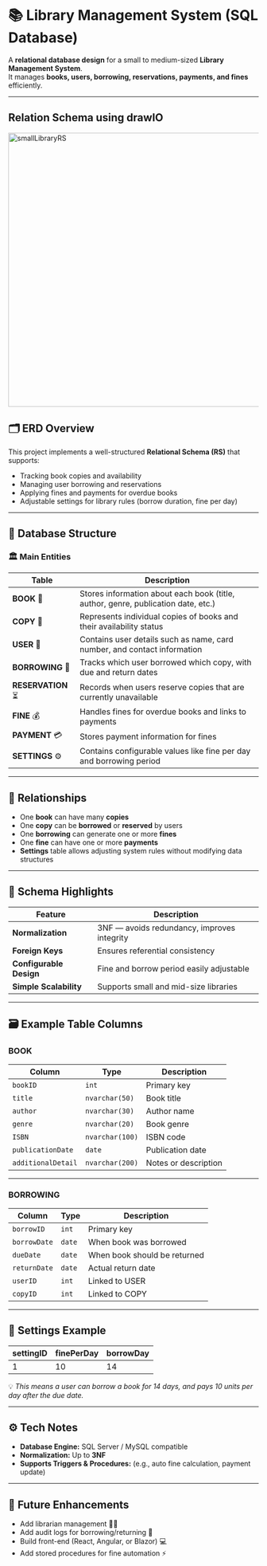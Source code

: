 # 📚 Library Management System (SQL Database)

A **relational database design** for a small to medium-sized **Library Management System**.  
It manages **books, users, borrowing, reservations, payments, and fines** efficiently.

---
## Relation Schema using drawIO
<img width="766" height="550" alt="smallLibraryRS" src="https://github.com/user-attachments/assets/245826e8-39f9-4d1c-a884-45ee8ad56218" />


## 🗂️ ERD Overview

This project implements a well-structured **Relational Schema (RS)** that supports:
- Tracking book copies and availability
- Managing user borrowing and reservations
- Applying fines and payments for overdue books
- Adjustable settings for library rules (borrow duration, fine per day)

---

## 🧩 Database Structure

### 🏛️ Main Entities

| Table | Description |
|--------|--------------|
| **BOOK** 📘 | Stores information about each book (title, author, genre, publication date, etc.) |
| **COPY** 🔖 | Represents individual copies of books and their availability status |
| **USER** 👤 | Contains user details such as name, card number, and contact information |
| **BORROWING** 📅 | Tracks which user borrowed which copy, with due and return dates |
| **RESERVATION** ⏳ | Records when users reserve copies that are currently unavailable |
| **FINE** 💰 | Handles fines for overdue books and links to payments |
| **PAYMENT** 💳 | Stores payment information for fines |
| **SETTINGS** ⚙️ | Contains configurable values like fine per day and borrowing period |

---

## 🔗 Relationships

- One **book** can have many **copies**  
- One **copy** can be **borrowed** or **reserved** by users  
- One **borrowing** can generate one or more **fines**  
- One **fine** can have one or more **payments**  
- **Settings** table allows adjusting system rules without modifying data structures

---

## 🧱 Schema Highlights

| Feature | Description |
|----------|--------------|
| **Normalization** | 3NF — avoids redundancy, improves integrity |
| **Foreign Keys** | Ensures referential consistency |
| **Configurable Design** | Fine and borrow period easily adjustable |
| **Simple Scalability** | Supports small and mid-size libraries |

---

## 🗃️ Example Table Columns

### **BOOK**
| Column | Type | Description |
|--------|------|-------------|
| `bookID` | `int` | Primary key |
| `title` | `nvarchar(50)` | Book title |
| `author` | `nvarchar(30)` | Author name |
| `genre` | `nvarchar(20)` | Book genre |
| `ISBN` | `nvarchar(100)` | ISBN code |
| `publicationDate` | `date` | Publication date |
| `additionalDetail` | `nvarchar(200)` | Notes or description |

---

### **BORROWING**
| Column | Type | Description |
|--------|------|-------------|
| `borrowID` | `int` | Primary key |
| `borrowDate` | `date` | When book was borrowed |
| `dueDate` | `date` | When book should be returned |
| `returnDate` | `date` | Actual return date |
| `userID` | `int` | Linked to USER |
| `copyID` | `int` | Linked to COPY |

---

## 🧮 Settings Example

| settingID | finePerDay | borrowDay |
|------------|-------------|-----------|
| 1 | 10 | 14 |

💡 *This means a user can borrow a book for 14 days, and pays 10 units per day after the due date.*

---

## ⚙️ Tech Notes

- **Database Engine:** SQL Server / MySQL compatible  
- **Normalization:** Up to **3NF**  
- **Supports Triggers & Procedures:** (e.g., auto fine calculation, payment update)

---

## 🚀 Future Enhancements

- Add librarian management 👨‍💼  
- Add audit logs for borrowing/returning 📜  
- Build front-end (React, Angular, or Blazor) 💻  
- Add stored procedures for fine automation ⚡  
